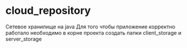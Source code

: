 # cloud_repository
Сетевое хранилище на java
Для того чтобы приложение корректно работало необходимо в корне проекта создать папки client_storage и server_storage
